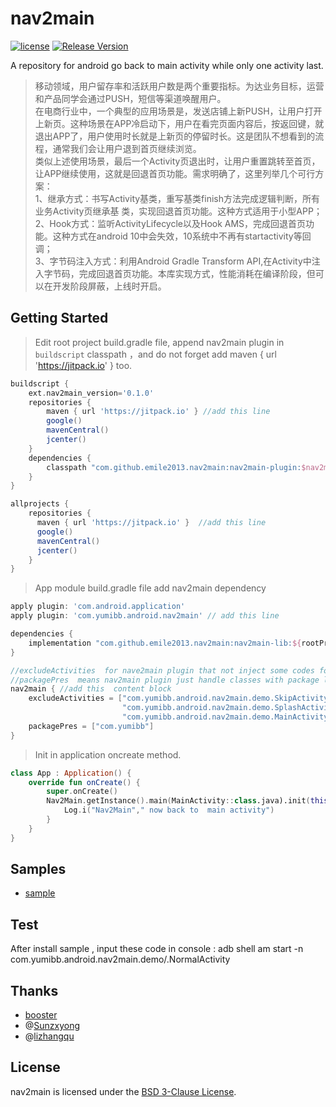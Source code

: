 # nav2main
[![license](http://img.shields.io/badge/license-BSD3-brightgreen.svg?style=flat)](https://github.com/emile2013/nav2main/tree/master/LICENSE)
[![Release Version](https://jitpack.io/v/emile2013/nav2main.svg)](https://jitpack.io/#emile2013/nav2main)

A repository for android go back to main activity while only one activity last.

>移动领域，用户留存率和活跃用户数是两个重要指标。为达业务目标，运营和产品同学会通过PUSH，短信等渠道唤醒用户。  
>在电商行业中，一个典型的应用场景是，发送店铺上新PUSH，让用户打开上新页。这种场景在APP冷启动下，用户在看完页面内容后，按返回键，就退出APP了，用户使用时长就是上新页的停留时长。这是团队不想看到的流程，通常我们会让用户退到首页继续浏览。  
>类似上述使用场景，最后一个Activity页退出时，让用户重置跳转至首页，让APP继续使用，这就是回退首页功能。需求明确了，这里列举几个可行方案：  
>1、继承方式：书写Activity基类，重写基类finish方法完成逻辑判断，所有业务Activity页继承基
>类，实现回退首页功能。这种方式适用于小型APP；   
>2、Hook方式：监听ActivityLifecycle以及Hook AMS，完成回退首页功能。这种方式在android 10中会失效，10系统中不再有startactivity等回调；   
>3、字节码注入方式：利用Android Gradle Transform API,在Activity中注入字节码，完成回退首页功能。本库实现方式，性能消耗在编译阶段，但可以在开发阶段屏蔽，上线时开启。  

## Getting Started 

> Edit root project build.gradle file, append nav2main plugin in  `buildscript`  classpath ，and do not forget add maven { url 'https://jitpack.io' } too.

```groovy
buildscript {
    ext.nav2main_version='0.1.0'
    repositories {
        maven { url 'https://jitpack.io' } //add this line
        google()
        mavenCentral()
        jcenter()
    }
    dependencies {
        classpath "com.github.emile2013.nav2main:nav2main-plugin:$nav2main_version" //add this line
    }
}

allprojects {
    repositories {
      maven { url 'https://jitpack.io' }  //add this line
      google()
      mavenCentral()
      jcenter()
    }
}
```

>  App module build.gradle file  add nav2main dependency

```groovy
apply plugin: 'com.android.application'
apply plugin: 'com.yumibb.android.nav2main' // add this line

dependencies {
    implementation "com.github.emile2013.nav2main:nav2main-lib:${rootProject.ext.nav2main_version}" //add this line
}

//excludeActivities  for nave2main plugin that not inject some codes for list items.
//packagePres  means nav2main plugin just handle classes with package list  in items.
nav2main { //add this  content block
    excludeActivities = ["com.yumibb.android.nav2main.demo.SkipActivity",
                         "com.yumibb.android.nav2main.demo.SplashActivity",
                         "com.yumibb.android.nav2main.demo.MainActivity"]
    packagePres = ["com.yumibb"]
}

```

> Init in application oncreate method.

```kotlin
class App : Application() {
    override fun onCreate() {
        super.onCreate()
        Nav2Main.getInstance().main(MainActivity::class.java).init(this) { _: Context, _: Intent ->
            Log.i("Nav2Main"," now back to  main activity")
        }
    }
}
```

## Samples 
- [sample](https://github.com/emile2013/nav2main/tree/master/sample)


## Test
 After install sample , input these code in console : adb shell am start -n com.yumibb.android.nav2main.demo/.NormalActivity


## Thanks
- [booster](https://github.com/didi/booster)
- @[Sunzxyong](https://github.com/Sunzxyong)
- @[lizhangqu](https://github.com/lizhangqu)

## License

nav2main is licensed under the [BSD 3-Clause License](./LICENSE).